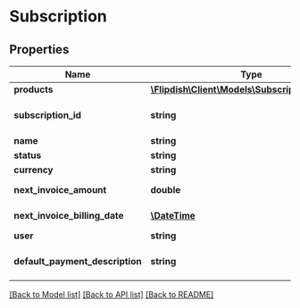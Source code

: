 # Subscription

## Properties
Name | Type | Description | Notes
------------ | ------------- | ------------- | -------------
**products** | [**\Flipdish\\Client\Models\SubscriptionProduct[]**](SubscriptionProduct.md) | Products | 
**subscription_id** | **string** | The subscription identifier | 
**name** | **string** |  | 
**status** | **string** | Status | 
**currency** | **string** | Currency | 
**next_invoice_amount** | **double** | Next invoice amount | [optional] 
**next_invoice_billing_date** | [**\DateTime**](\DateTime.md) | Next invoice billing date | [optional] 
**user** | **string** | User | 
**default_payment_description** | **string** | Default payment description | 

[[Back to Model list]](../README.md#documentation-for-models) [[Back to API list]](../README.md#documentation-for-api-endpoints) [[Back to README]](../README.md)


